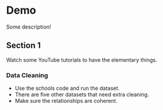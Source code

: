 # Demo
Some description!

## Section 1
Watch some YouTube tutorials to have the elementary things.

### Data Cleaning
* Use the schools code and run the dataset.
* There are five other datasets that need extra cleaning.
* Make sure the relationships are coherent.
